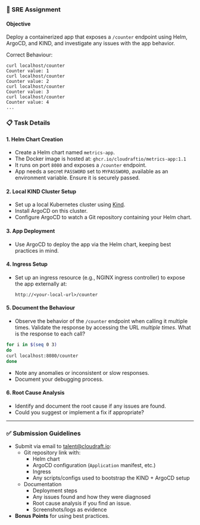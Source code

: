 ### 🚀 SRE Assignment

#### **Objective**
Deploy a containerized app that exposes a `/counter` endpoint using Helm, ArgoCD, and KIND, and investigate any issues with the app behavior. 

Correct Behaviour:
```
curl localhost/counter
Counter value: 1
curl localhost/counter
Counter value: 2
curl localhost/counter
Counter value: 3
curl localhost/counter
Counter value: 4
...
```

### **📋 Task Details**

#### **1. Helm Chart Creation**
- Create a Helm chart named `metrics-app`.
- The Docker image is hosted at: `ghcr.io/cloudraftio/metrics-app:1.1`
- It runs on port `8080` and exposes a `/counter` endpoint.
- App needs a secret `PASSWORD` set to `MYPASSWORD`, available as an environment variable. Ensure it is securely passed. 


#### **2. Local KIND Cluster Setup**
- Set up a local Kubernetes cluster using [Kind](https://kind.sigs.k8s.io/).
- Install ArgoCD on this cluster.
- Configure ArgoCD to watch a Git repository containing your Helm chart.

#### **3. App Deployment**
- Use ArgoCD to deploy the app via the Helm chart, keeping best practices in mind.

#### **4. Ingress Setup**
- Set up an ingress resource (e.g., NGINX ingress controller) to expose the app externally at:
  ```
  http://<your-local-url>/counter
  ```


#### **5. Document the Behaviour**
- Observe the behavior of the `/counter` endpoint when calling it multiple times.
  Validate the response by accessing the URL *multiple times*. What is the response to each call?
```bash
for i in $(seq 0 3)
do 
curl localhost:8080/counter
done
```
- Note any anomalies or inconsistent or slow responses.
- Document your debugging process.

#### **6. Root Cause Analysis**
- Identify and document the root cause if any issues are found.
- Could you suggest or implement a fix if appropriate?

---

### ✅ **Submission Guidelines**
- Submit via email to talent@cloudraft.io:
  - Git repository link with:
    - Helm chart
    - ArgoCD configuration (`Application` manifest, etc.)
    - Ingress 
    - Any scripts/configs used to bootstrap the KIND + ArgoCD setup
  - Documentation
    - Deployment steps
    - Any issues found and how they were diagnosed
    - Root cause analysis if you find an issue.
    - Screenshots/logs as evidence
- **Bonus Points** for using best practices.


